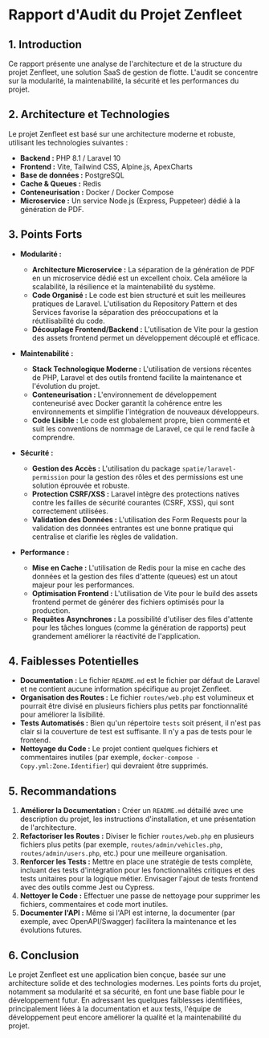 # Rapport d'Audit du Projet Zenfleet

## 1. Introduction

Ce rapport présente une analyse de l'architecture et de la structure du projet Zenfleet, une solution SaaS de gestion de flotte. L'audit se concentre sur la modularité, la maintenabilité, la sécurité et les performances du projet.

## 2. Architecture et Technologies

Le projet Zenfleet est basé sur une architecture moderne et robuste, utilisant les technologies suivantes :

*   **Backend :** PHP 8.1 / Laravel 10
*   **Frontend :** Vite, Tailwind CSS, Alpine.js, ApexCharts
*   **Base de données :** PostgreSQL
*   **Cache & Queues :** Redis
*   **Conteneurisation :** Docker / Docker Compose
*   **Microservice :** Un service Node.js (Express, Puppeteer) dédié à la génération de PDF.

## 3. Points Forts

*   **Modularité :**
    *   **Architecture Microservice :** La séparation de la génération de PDF en un microservice dédié est un excellent choix. Cela améliore la scalabilité, la résilience et la maintenabilité du système.
    *   **Code Organisé :** Le code est bien structuré et suit les meilleures pratiques de Laravel. L'utilisation du Repository Pattern et des Services favorise la séparation des préoccupations et la réutilisabilité du code.
    *   **Découplage Frontend/Backend :** L'utilisation de Vite pour la gestion des assets frontend permet un développement découplé et efficace.

*   **Maintenabilité :**
    *   **Stack Technologique Moderne :** L'utilisation de versions récentes de PHP, Laravel et des outils frontend facilite la maintenance et l'évolution du projet.
    *   **Conteneurisation :** L'environnement de développement conteneurisé avec Docker garantit la cohérence entre les environnements et simplifie l'intégration de nouveaux développeurs.
    *   **Code Lisible :** Le code est globalement propre, bien commenté et suit les conventions de nommage de Laravel, ce qui le rend facile à comprendre.

*   **Sécurité :**
    *   **Gestion des Accès :** L'utilisation du package `spatie/laravel-permission` pour la gestion des rôles et des permissions est une solution éprouvée et robuste.
    *   **Protection CSRF/XSS :** Laravel intègre des protections natives contre les failles de sécurité courantes (CSRF, XSS), qui sont correctement utilisées.
    *   **Validation des Données :** L'utilisation des Form Requests pour la validation des données entrantes est une bonne pratique qui centralise et clarifie les règles de validation.

*   **Performance :**
    *   **Mise en Cache :** L'utilisation de Redis pour la mise en cache des données et la gestion des files d'attente (queues) est un atout majeur pour les performances.
    *   **Optimisation Frontend :** L'utilisation de Vite pour le build des assets frontend permet de générer des fichiers optimisés pour la production.
    *   **Requêtes Asynchrones :** La possibilité d'utiliser des files d'attente pour les tâches longues (comme la génération de rapports) peut grandement améliorer la réactivité de l'application.

## 4. Faiblesses Potentielles

*   **Documentation :** Le fichier `README.md` est le fichier par défaut de Laravel et ne contient aucune information spécifique au projet Zenfleet.
*   **Organisation des Routes :** Le fichier `routes/web.php` est volumineux et pourrait être divisé en plusieurs fichiers plus petits par fonctionnalité pour améliorer la lisibilité.
*   **Tests Automatisés :** Bien qu'un répertoire `tests` soit présent, il n'est pas clair si la couverture de test est suffisante. Il n'y a pas de tests pour le frontend.
*   **Nettoyage du Code :** Le projet contient quelques fichiers et commentaires inutiles (par exemple, `docker-compose - Copy.yml:Zone.Identifier`) qui devraient être supprimés.

## 5. Recommandations

1.  **Améliorer la Documentation :** Créer un `README.md` détaillé avec une description du projet, les instructions d'installation, et une présentation de l'architecture.
2.  **Refactoriser les Routes :** Diviser le fichier `routes/web.php` en plusieurs fichiers plus petits (par exemple, `routes/admin/vehicles.php`, `routes/admin/users.php`, etc.) pour une meilleure organisation.
3.  **Renforcer les Tests :** Mettre en place une stratégie de tests complète, incluant des tests d'intégration pour les fonctionnalités critiques et des tests unitaires pour la logique métier. Envisager l'ajout de tests frontend avec des outils comme Jest ou Cypress.
4.  **Nettoyer le Code :** Effectuer une passe de nettoyage pour supprimer les fichiers, commentaires et code mort inutiles.
5.  **Documenter l'API :** Même si l'API est interne, la documenter (par exemple, avec OpenAPI/Swagger) facilitera la maintenance et les évolutions futures.

## 6. Conclusion

Le projet Zenfleet est une application bien conçue, basée sur une architecture solide et des technologies modernes. Les points forts du projet, notamment sa modularité et sa sécurité, en font une base fiable pour le développement futur. En adressant les quelques faiblesses identifiées, principalement liées à la documentation et aux tests, l'équipe de développement peut encore améliorer la qualité et la maintenabilité du projet.
